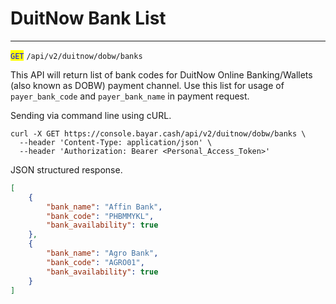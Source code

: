 # DuitNow Bank List

***

<mark style="color:blue;">`GET`</mark> `/api/v2/duitnow/dobw/banks`&#x20;



This API will return list of bank codes for DuitNow Online Banking/Wallets (also known as DOBW) payment channel. Use this list for usage of `payer_bank_code` and `payer_bank_name` in payment request.

Sending via command line using cURL.



```markup
curl -X GET https://console.bayar.cash/api/v2/duitnow/dobw/banks \
  --header 'Content-Type: application/json' \
  --header 'Authorization: Bearer <Personal_Access_Token>'
```



JSON structured response.



```json
[
    {
        "bank_name": "Affin Bank",
        "bank_code": "PHBMMYKL",
        "bank_availability": true
    },
    {
        "bank_name": "Agro Bank",
        "bank_code": "AGRO01",
        "bank_availability": true
    }
]
```

